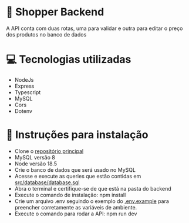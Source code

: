 # 🔨 Shopper Backend

A API conta com duas rotas, uma para validar e outra para editar o preço dos produtos no banco de dados

# 💻 Tecnologias utilizadas

* NodeJs
* Express
* Typescript
* MySQL
* Cors
* Dotenv

# 📎 Instruções para instalação

* Clone o [repositório principal](https://github.com/vitorhugomendes/shopper)
* MySQL versão 8
* Node versão 18.5
* Crie o banco de dados que será usado no MySQL
* Acesse e execute as queries que estão contidas em [src/database/database.sql](https://github.com/vitorhugomendes/shopper/blob/main/backend/src/database/database.sql)
* Abra o terminal e certifique-se de que está na pasta do backend
* Execute o comando de instalação: npm install
* Crie um arquivo .env seguindo o exemplo do [.env.example](https://github.com/vitorhugomendes/shopper/blob/main/backend/.env.example) para preencher corretamente as variáveis de ambiente.
* Execute o comando para rodar a API: npm run dev
